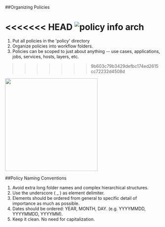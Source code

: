 ##Organizing Policies

<<<<<<< HEAD
![policy info arch](https://raw.githubusercontent.com/conjurdemos/enterprise-example/ee-policy-tax/policy/policy-info-arch_v3.png)
=======
1. Put all policies in the 'policy' directory
2. Organize policies into workflow folders.
3. Policies can be scoped to just about anything -- use cases, applications, jobs, services, hosts, layers, etc.
>>>>>>> 9b603c79b3429defbc174ed2615cc72232d4508d

<img src="https://raw.githubusercontent.com/conjurdemos/enterprise-example/ee-policy-tax/policy/policy-ia.png" width="300px"/>

##Policy Naming Conventions

1. Avoid extra long folder names and complex hierarchical structures.
2. Use the underscore ( _ ) as element delimiter.
3. Elements should be ordered from general to specific detail of importance as much as possible.
4. Dates should be ordered: YEAR, MONTH, DAY. (e.g. YYYYMMDD, YYYYMMDD, YYYYMM).
5. Keep it clean. No need for capitalization. 
